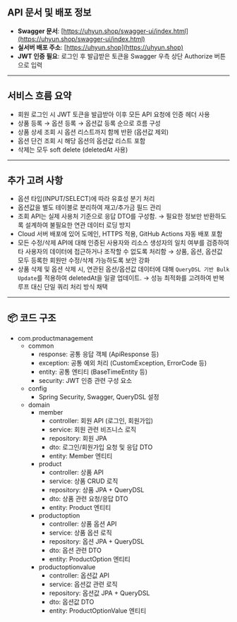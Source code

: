 
## API 문서 및 배포 정보

- **Swagger 문서**: [https://uhyun.shop/swagger-ui/index.html](https://uhyun.shop/swagger-ui/index.html)
- **실서버 배포 주소**: [https://uhyun.shop](https://uhyun.shop)
- **JWT 인증 필요**: 로그인 후 발급받은 토큰을 Swagger 우측 상단 Authorize 버튼으로 입력

---

## 서비스 흐름 요약

- 회원 로그인 시 JWT 토큰을 발급받아 이후 모든 API 요청에 인증 헤더 사용
- 상품 등록 → 옵션 등록 → 옵션값 등록 순으로 흐름 구성
- 상품 상세 조회 시 옵션 리스트까지 함께 반환 (옵션값 제외)
- 옵션 단건 조회 시 해당 옵션의 옵션값 리스트 포함
- 삭제는 모두 soft delete (deletedAt 사용)

---

## 추가 고려 사항

- 옵션 타입(INPUT/SELECT)에 따라 유효성 분기 처리
- 옵션값을 별도 테이블로 분리하여 재고/추가금 필드 관리
- 조회 API는 실제 사용처 기준으로 응답 DTO를 구성함. → 필요한 정보만 반환하도록 설계하여 불필요한 연관 데이터 로딩 방지
- Cloud 서버 배포에 있어 도메인, HTTPS 적용, GitHub Actions 자동 배포 포함
- 모든 수정/삭제 API에 대해 인증된 사용자와 리소스 생성자의 일치 여부를 검증하여 타 사용자의 데이터에 접근하거나 조작할 수 없도록 처리함
  → 상품, 옵션, 옵션값 모두 등록한 회원만 수정/삭제 가능하도록 보안 강화
- 상품 삭제 및 옵션 삭제 시, 연관된 옵션/옵션값 데이터에 대해
  `QueryDSL 기반 Bulk Update`를 적용하여 deletedAt을 일괄 업데이트.
  → 성능 최적화를 고려하여 반복 루프 대신 단일 쿼리 처리 방식 채택

---

## 📦 코드 구조

- com.productmanagement
  - common
    - response: 공통 응답 객체 (ApiResponse 등)
    - exception: 공통 예외 처리 (CustomException, ErrorCode 등)
    - entity: 공통 엔티티 (BaseTimeEntity 등)
    - security: JWT 인증 관련 구성 요소
  - config
    - Spring Security, Swagger, QueryDSL 설정
  - domain
    - member
      - controller: 회원 API (로그인, 회원가입)
      - service: 회원 관련 비즈니스 로직
      - repository: 회원 JPA
      - dto: 로그인/회원가입 요청 및 응답 DTO
      - entity: Member 엔티티
    - product
      - controller: 상품 API
      - service: 상품 CRUD 로직
      - repository: 상품 JPA + QueryDSL
      - dto: 상품 관련 요청/응답 DTO
      - entity: Product 엔티티
    - productoption
      - controller: 상품 옵션 API
      - service: 상품 옵션 로직
      - repository: 옵션 JPA + QueryDSL
      - dto: 옵션 관련 DTO
      - entity: ProductOption 엔티티
    - productoptionvalue
      - controller: 옵션값 API
      - service: 옵션값 관련 로직
      - repository: 옵션값 JPA + QueryDSL
      - dto: 옵션값 DTO
      - entity: ProductOptionValue 엔티티
